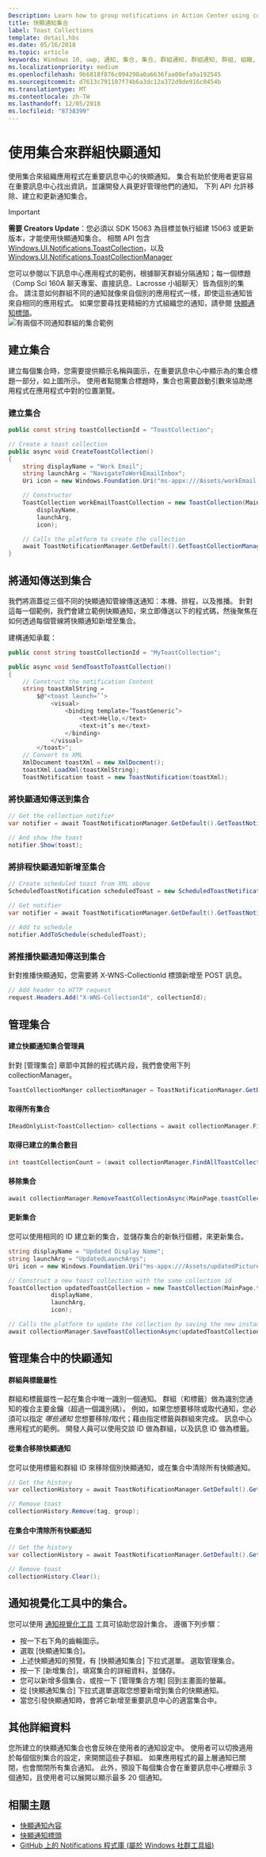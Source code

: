 ```yaml
---
Description: Learn how to group notifications in Action Center using collections.
title: 快顯通知集合
label: Toast Collections
template: detail.hbs
ms.date: 05/16/2018
ms.topic: article
keywords: Windows 10, uwp, 通知, 集合, 集合, 群組通知, 群組通知, 群組, 組織, 重要訊息中心, 快顯通知
ms.localizationpriority: medium
ms.openlocfilehash: 9b6818f876c094298a0a6636faa00efa9a192545
ms.sourcegitcommit: d7613c791107f74b6a3dc12a372d9de916c0454b
ms.translationtype: MT
ms.contentlocale: zh-TW
ms.lasthandoff: 12/05/2018
ms.locfileid: "8738399"
---
```

# <a name="grouping-toast-notifications-with-collections"></a>使用集合來群組快顯通知
使用集合來組織應用程式在重要訊息中心的快顯通知。 集合有助於使用者更容易在重要訊息中心找出資訊，並讓開發人員更好管理他們的通知。  下列 API 允許移除、建立和更新通知集合。

> [!IMPORTANT]
> **需要 Creators Update**：您必須以 SDK 15063 為目標並執行組建 15063 或更新版本，才能使用快顯通知集合。 相關 API 包含 [Windows.UI.Notifications.ToastCollection](https://docs.microsoft.com/en-us/uwp/api/windows.ui.notifications.toastcollection)，以及 [Windows.UI.Notifications.ToastCollectionManager](https://docs.microsoft.com/en-us/uwp/api/windows.ui.notifications.toastcollectionmanager)

您可以參閱以下訊息中心應用程式的範例，根據聊天群組分隔通知；每一個標題（Comp Sci 160A 聊天專案、直接訊息、Lacrosse 小組聊天）皆為個別的集合。  請注意如何群組不同的通知就像來自個別的應用程式一樣，即使這些通知皆來自相同的應用程式。  如果您要尋找更精細的方式組織您的通知，請參閱 [快顯通知標頭](toast-headers.md)。  
![有兩個不同通知群組的集合範例](images/toast-collection-example.png)

## <a name="creating-collections"></a>建立集合
建立每個集合時，您需要提供顯示名稱與圖示，在重要訊息中心中顯示為的集合標題一部分，如上圖所示。 使用者點閱集合標題時，集合也需要啟動引數來協助應用程式在應用程式中對的位置瀏覽。  

### <a name="create-a-collection"></a>建立集合

``` csharp 
public const string toastCollectionId = "ToastCollection";

// Create a toast collection
public async void CreateToastCollection()
{
    string displayName = "Work Email"; 
    string launchArg = "NavigateToWorkEmailInbox"; 
    Uri icon = new Windows.Foundation.Uri("ms-appx:///Assets/workEmail.png");

    // Constructor
    ToastCollection workEmailToastCollection = new ToastCollection(MainPage.toastCollectionId, 
        displayName,
        launchArg, 
        icon);

    // Calls the platform to create the collection
    await ToastNotificationManager.GetDefault().GetToastCollectionManager().SaveToastCollectionAsync(workEmailToastCollection);                                 
}
```

## <a name="sending-notifications-to-a-collection"></a>將通知傳送到集合
我們將涵蓋從三個不同的快顯通知管線傳送通知：本機、排程，以及推播。  針對這每一個範例，我們會建立範例快顯通知，來立即傳送以下的程式碼，然後聚焦在如何透過每個管線將快顯通知新增至集合。

建構通知承載：

``` csharp
public const string toastCollectionId = "MyToastCollection";

public async void SendToastToToastCollection()
{
    // Construct the notification Content
    string toastXmlString = 
        $@"<toast launch=’’>
            <visual>
                <binding template=’ToastGeneric’>
                    <text>Hello,</text>
                    <text>it’s me</text>
                </binding>
            </visual>
        </toast>";
    // Convert to XML
    XmlDocument toastXml = new XmlDocment();
    toastXml.LoadXml(toastXmlString);
    ToastNotification toast = new ToastNotification(toastXml);
```

### <a name="send-a-toast-to-a-collection"></a>將快顯通知傳送到集合

```csharp
// Get the collection notifier
var notifier = await ToastNotificationManager.GetDefault().GetToastNotifierForToastCollectionIdAsync(MainPage.toastCollectionId);

// And show the toast
notifier.Show(toast);
```

### <a name="add-a-scheduled-toast-to-a-collection"></a>將排程快顯通知新增至集合

``` csharp
// Create scheduled toast from XML above
ScheduledToastNotification scheduledToast = new ScheduledToastNotification(toastXml, DateTimeOffset.Now.AddSeconds(10));

// Get notifier
var notifier = await ToastNotificationManager.GetDefault().GetToastNotifierForToastCollectionIdAsync(MainPage.toastCollectionId);
    
// Add to schedule
notifier.AddToSchedule(scheduledToast);
```

### <a name="send-a-push-toast-to-a-collection"></a>將推播快顯通知傳送到集合
針對推播快顯通知，您需要將 X-WNS-CollectionId 標頭新增至 POST 訊息。
```csharp
// Add header to HTTP request
request.Headers.Add("X-WNS-CollectionId", collectionId); 

```

## <a name="managing-collections"></a>管理集合
#### <a name="create-the-toast-collection-manager"></a>建立快顯通知集合管理員
針對 [管理集合] 章節中其餘的程式碼片段，我們會使用下列 collectionManager。
```csharp
ToastCollectionManger collectionManager = ToastNotificationManager.GetDefault().GetToastCollectionManager();
```

#### <a name="get-all-collections"></a>取得所有集合

``` csharp
IReadOnlyList<ToastCollection> collections = await collectionManager.FindAllToastCollectionsAsync();
``` 

#### <a name="get-the-number-of-collections-created"></a>取得已建立的集合數目

``` csharp
int toastCollectionCount = (await collectionManager.FindAllToastCollectionsAsync()).Count;
```

#### <a name="remove-a-collection"></a>移除集合

``` csharp
await collectionManager.RemoveToastCollectionAsync(MainPage.toastCollectionId);
```

#### <a name="update-a-collection"></a>更新集合
您可以使用相同的 ID 建立新的集合，並儲存集合的新執行個體，來更新集合。
``` csharp
string displayName = "Updated Display Name"; 
string launchArg = "UpdatedLaunchArgs"; 
Uri icon = new Windows.Foundation.Uri("ms-appx:///Assets/updatedPicture.png");

// Construct a new toast collection with the same collection id
ToastCollection updatedToastCollection = new ToastCollection(MainPage.toastCollectionId, 
            displayName,
            launchArg, 
            icon);

// Calls the platform to update the collection by saving the new instance
await collectionManager.SaveToastCollectionAsync(updatedToastCollection);                               
```
## <a name="managing-toasts-within-a-collection"></a>管理集合中的快顯通知
#### <a name="group-and-tag-properties"></a>群組與標籤屬性
群組和標籤屬性一起在集合中唯一識別一個通知。  群組（和標籤）做為識別您通知的複合主要金鑰（超過一個識別碼）。 例如，如果您想要移除或取代通知，您必須可以指定 *哪些通知* 您想要移除/取代；藉由指定標籤與群組來完成。 訊息中心應用程式的範例。  開發人員可以使用交談 ID 做為群組，以及訊息 ID 做為標籤。

#### <a name="remove-a-toast-from-a-collection"></a>從集合移除快顯通知
您可以使用標籤和群組 ID 來移除個別快顯通知，或在集合中清除所有快顯通知。
``` csharp
// Get the history
var collectionHistory = await ToastNotificationManager.GetDefault().GetHistoryForToastCollectionAsync(MainPage.toastCollectionId);

// Remove toast
collectionHistory.Remove(tag, group); 
```

#### <a name="clear-all-toasts-within-a-collection"></a>在集合中清除所有快顯通知
``` csharp
// Get the history
var collectionHistory = await ToastNotificationManager.GetDefault().GetHistoryForToastCollectionAsync(MainPage.toastCollectionId);

// Remove toast
collectionHistory.Clear();
```


## <a name="collections-in-notifications-visualizer"></a>通知視覺化工具中的集合。
您可以使用 [通知視覺化工具](notifications-visualizer.md) 工具可協助您設計集合。 遵循下列步驟：

* 按一下右下角的齒輪圖示。 
* 選取 [快顯通知集合]。
* 上述快顯通知的預覽，有 [快顯通知集合] 下拉式選單。 選取管理集合。
* 按一下 [新增集合]，填寫集合的詳細資料，並儲存。
* 您可以新增多個集合，或按一下 [管理集合方塊] 回到主畫面的螢幕。
* 從 [快顯通知集合] 下拉式選單選取您想要新增到集合的快顯通知。
* 當您引發快顯通知時，會將它新增至重要訊息中心的適當集合中。


## <a name="other-details"></a>其他詳細資料
您所建立的快顯通知集合也會反映在使用者的通知設定中。  使用者可以切換適用於每個個別集合的設定，來開關這些子群組。  如果應用程式的最上層通知已關閉，也會關閉所有集合通知。  此外，預設下每個集合會在重要訊息中心裡顯示 3 個通知，且使用者可以展開以顯示最多 20 個通知。

## <a name="related-topics"></a>相關主題

* [快顯通知內容](adaptive-interactive-toasts.md)
* [快顯通知標頭](toast-headers.md)
* [GitHub 上的 Notifications 程式庫 (屬於 Windows 社群工具組)](https://github.com/Microsoft/UWPCommunityToolkit/tree/master/Microsoft.Toolkit.Uwp.Notifications)